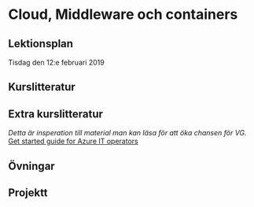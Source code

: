 # Cloud, Middleware och containers

## Lektionsplan
Tisdag den 12:e februari 2019


## Kurslitteratur
## Extra kurslitteratur
*Detta är insperation till material man kan läsa för att öka chansen för VG.*
[Get started guide for Azure IT operators](https://docsmsftpdfs.blob.core.windows.net/guides/azure/azure-ops-guide.pdf)

## Övningar
## Projektt
